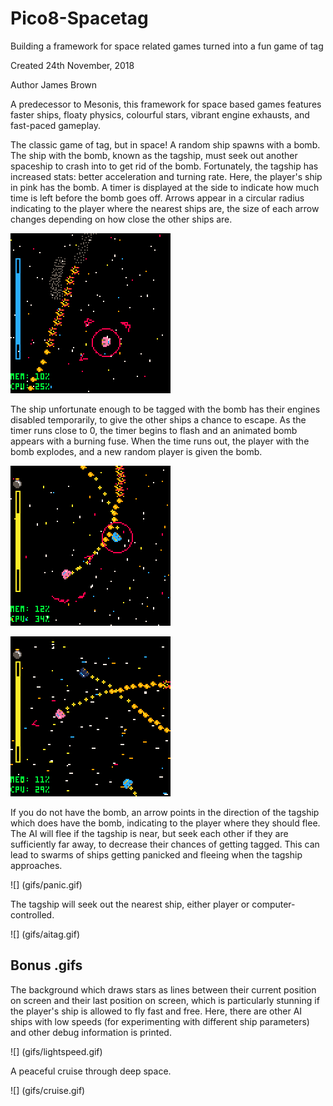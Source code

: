 # Pico8-Spacetag
Building a framework for space related games turned into a fun game of tag

Created 24th November, 2018

Author James Brown

A predecessor to Mesonis, this framework for space based games features faster ships, floaty physics, colourful stars, vibrant engine exhausts, and fast-paced gameplay.

The classic game of tag, but in space! A random ship spawns with a bomb. The ship with the bomb, known as the tagship, must seek out another spaceship to crash into to get rid of the bomb. Fortunately, the tagship has increased stats: better acceleration and turning rate. Here, the player's ship in pink has the bomb. A timer is displayed at the side to indicate how much time is left before the bomb goes off. Arrows appear in a circular radius indicating to the player where the nearest ships are, the size of each arrow changes depending on how close the other ships are.

![](gifs/tagship.gif)

The ship unfortunate enough to be tagged with the bomb has their engines disabled temporarily, to give the other ships a chance to escape. As the timer runs close to 0, the timer begins to flash and an animated bomb appears with a burning fuse. When the time runs out, the player with the bomb explodes, and a new random player is given the bomb.

![](gifs/disable.gif)

![](gifs/closecall.gif)

If you do not have the bomb, an arrow points in the direction of the tagship which does have the bomb, indicating to the player where they should flee. The AI will flee if the tagship is near, but seek each other if they are sufficiently far away, to decrease their chances of getting tagged. This can lead to swarms of ships getting panicked and fleeing when the tagship approaches.

![] (gifs/panic.gif)

The tagship will seek out the nearest ship, either player or computer-controlled.

![] (gifs/aitag.gif)

## Bonus .gifs

The background which draws stars as lines between their current position on screen and their last position on screen, which is particularly stunning if the player's ship is allowed to fly fast and free. Here, there are other AI ships with low speeds (for experimenting with different ship parameters) and other debug information is printed.

![] (gifs/lightspeed.gif)

A peaceful cruise through deep space.

![] (gifs/cruise.gif)
